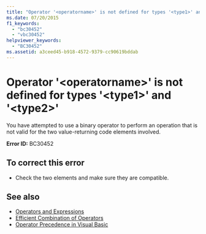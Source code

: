 ```yaml
---
title: "Operator '<operatorname>' is not defined for types '<type1>' and '<type2>'"
ms.date: 07/20/2015
f1_keywords: 
  - "bc30452"
  - "vbc30452"
helpviewer_keywords: 
  - "BC30452"
ms.assetid: a3ceed45-b918-4572-9379-cc90619bddab
---
```

# Operator '\<operatorname>' is not defined for types '\<type1>' and '\<type2>'
You have attempted to use a binary operator to perform an operation that is not valid for the two value-returning code elements involved.  
  
 **Error ID:** BC30452  
  
## To correct this error  
  
-   Check the two elements and make sure they are compatible.  
  
## See also
- [Operators and Expressions](../../visual-basic/programming-guide/language-features/operators-and-expressions/index.md)
- [Efficient Combination of Operators](../../visual-basic/programming-guide/language-features/operators-and-expressions/efficient-combination-of-operators.md)
- [Operator Precedence in Visual Basic](../../visual-basic/language-reference/operators/operator-precedence.md)

